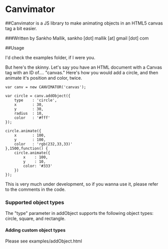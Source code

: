 # Canvimator

##Canvimator is a JS library to make animating objects in an HTML5 canvas tag a bit easier.

###Written by Sankho Mallik, sankho [dot] mallik [at] gmail [dot] com

##Usage

I'd check the examples folder, if I were you.

But here's the skinny. Let's say you have an HTML document with a Canvas tag with an ID of.... "canvas." Here's how you would add a circle, and then animate it's position and color, twice.

    var canv = new CANVIMATOR('canvas');
    
    var circle = canv.addObject({
        type    : 'circle',
        x       : 30,
        y       : 30,
        radius  : 10,
        color   : '#fff'
    });
    
    circle.animate({
        x       : 100,
        y       : 100,
        color   : 'rgb(232,33,33)'
    },1500,function() {
        circle.animate({
            x    : 100,
            y    : 10,
            color: '#333'
        })
    });

This is very much under development, so if you wanna use it, please refer to the comments in the code.

### Supported object types

The "type" parameter in addObject supports the following object types: circle, square, and rectangle.

#### Adding custom object types

Please see examples/addObject.html